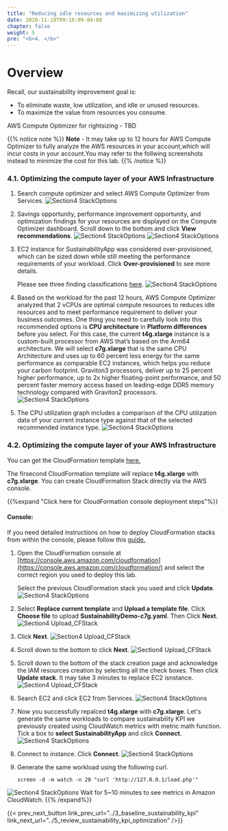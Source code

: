 ```yaml
---
title: "Reducing idle resources and maximizing utilization"
date: 2020-11-18T09:16:09-04:00
chapter: false
weight: 5
pre: "<b>4. </b>"
---
```


# Overview

Recall, our sustainability improvement goal is:
- To eliminate waste, low utilization, and idle or unused resources.
- To maximize the value from resources you consume.

AWS Compute Optimizer for rightsizing - TBD

{{% notice note %}}
**Note** - It may take up to 12 hours for AWS Compute Optimizer to fully analyze the AWS resources in your account,which will incur costs in your account.You may refer to the follwing screenshots instead to minimize the cost for this lab. 
{{% /notice %}}

### 4.1. Optimizing the compute layer of your AWS Infrastructure

1. Search compute optimizer and select AWS Compute Optimizer from Services.
![Section4 StackOptions](/Sustainability/200_optimize_ec2_using_cloudwatch_compute_optimizer/Images/section4/compute_optimizer.png)

2. Savings opportunity, performance improvement opportunity, and optimization findings for your resources are displayed on the Compute Optimizer dashboard. Scroll down to the bottom and click **View recommendations**.
![Section4 StackOptions](/Sustainability/200_optimize_ec2_using_cloudwatch_compute_optimizer/Images/section4/dashboard.png)
![Section4 StackOptions](/Sustainability/200_optimize_ec2_using_cloudwatch_compute_optimizer/Images/section4/dashboard2.png)

3. EC2 instance for SustainabilityApp was considered over-provisioned, which can be sized down while still meeting the performance requirements of your workload. Click **Over-provisioned** to see more details.

    Please see three finding classifications [here](https://docs.aws.amazon.com/compute-optimizer/latest/ug/view-ec2-recommendations.html#ec2-recommendations-findings).
![Section4 StackOptions](/Sustainability/200_optimize_ec2_using_cloudwatch_compute_optimizer/Images/section4/finding.png)

4. Based on the workload for the past 12 hours, AWS Compute Optimizer analyzed that 2 vCPUs are optimal compute resources to reduces idle resources and to meet performance requirement to deliver your business outcomes. One thing you need to carefully look into this recommended options is **CPU architecture** in **Platform differences** before you select. For this case, the current **t4g.xlarge** instance is a custom-built processor from AWS that’s based on the Arm64 architecture. We will select **c7g.xlarge** that is the same CPU Architecture and uses up to 60 percent less energy for the same performance as comparable EC2 instances, which helps you reduce your carbon footprint.
Graviton3 processors, deliver up to 25 percent higher performance, up to 2x higher floating-point performance, and 50 percent faster memory access based on leading-edge DDR5 memory technology compared with Graviton2 processors.
![Section4 StackOptions](/Sustainability/200_optimize_ec2_using_cloudwatch_compute_optimizer/Images/section4/recommendations.png)

5. The CPU utilization graph includes a comparison of the CPU utilization data of your current instance type against that of the selected recommended instance type.
![Section4 StackOptions](/Sustainability/200_optimize_ec2_using_cloudwatch_compute_optimizer/Images/section4/cpu_utilization.png)


### 4.2. Optimizing the compute layer of your AWS Infrastructure

You can get the CloudFormation template [here.](/Sustainability/200_optimize_ec2_using_cloudwatch_compute_optimizer/Code/SustainabilityDemo-c7g.yaml "Section4 CFTemplate")

The firsecond CloudFormation template will replace **t4g.xlarge** with **c7g.xlarge**. You can create CloudFormation Stack directly via the AWS console.

{{%expand "Click here for CloudFormation console deployment steps"%}}
#### Console:

If you need detailed instructions on how to deploy CloudFormation stacks from within the console, please follow this [guide.](https://docs.aws.amazon.com/AWSCloudFormation/latest/UserGuide/cfn-console-create-stack.html)

1. Open the CloudFormation console at [https://console.aws.amazon.com/cloudformation](https://console.aws.amazon.com/cloudformation/) and select the correct region you used to deploy this lab.

    Select the previous CloudFormation stack you used and click **Update**.
![Section4 StackOptions](/Sustainability/200_optimize_ec2_using_cloudwatch_compute_optimizer/Images/section4/update_stack.png)

2. Select **Replace current template** and **Upload a template file**. Click **Choose file** to upload **SustainabilityDemo-c7g.yaml**. Then Click **Next**.
![Section4 Upload_CFStack](/Sustainability/200_optimize_ec2_using_cloudwatch_compute_optimizer/Images/section4/select_update_stack.png)

3. Click **Next**.
![Section4 Upload_CFStack](/Sustainability/200_optimize_ec2_using_cloudwatch_compute_optimizer/Images/section4/stack_details.png)

4. Scroll down to the bottom to click **Next**.
![Section4 Upload_CFStack](/Sustainability/200_optimize_ec2_using_cloudwatch_compute_optimizer/Images/section4/advanced_options.png)

5. Scroll down to the bottom of the stack creation page and acknowledge the IAM resources creation by selecting all the check boxes. Then click **Update stack**. It may take 3 minutes to replace EC2 isnstance.
![Section4 Upload_CFStack](/Sustainability/200_optimize_ec2_using_cloudwatch_compute_optimizer/Images/section4/IAM.png)

6. Search EC2 and click EC2 from Services.
![Section4 StackOptions](/Sustainability/200_optimize_ec2_using_cloudwatch_compute_optimizer/Images/section4/ec2.png)

7. Now you successfully repalced **t4g.xlarge** with **c7g.xlarge**. Let's generate the same workloads to compare sustainability KPI we previously created using CloudWatch metrics with metric math function. Tick a box to **select SustainabilityApp** and click **Connect**.
![Section4 StackOptions](/Sustainability/200_optimize_ec2_using_cloudwatch_compute_optimizer/Images/section4/ec2_details.png)

8. Connect to instance. Click **Connect**.
![Section4 StackOptions](/Sustainability/200_optimize_ec2_using_cloudwatch_compute_optimizer/Images/section4/connect.png)

9. Generate the same workload using the following curl.
    ```
    screen -d -m watch -n 20 "curl 'http://127.0.0.1/load.php'"
    ```
![Section4 StackOptions](/Sustainability/200_optimize_ec2_using_cloudwatch_compute_optimizer/Images/section4/workloads.png)
    Wait for 5~10 minutes to see metrics in Amazon CloudWatch.
{{% /expand%}}


{{< prev_next_button link_prev_url="../3_baseline_sustainability_kpi" link_next_url="../5_review_sustainability_kpi_optimization" />}}
